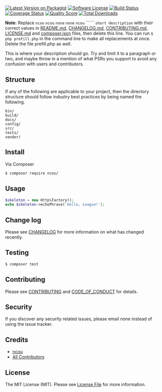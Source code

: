 # 

[![Latest Version on Packagist][ico-version]][link-packagist]
[![Software License][ico-license]](LICENSE.md)
[![Build Status][ico-travis]][link-travis]
[![Coverage Status][ico-scrutinizer]][link-scrutinizer]
[![Quality Score][ico-code-quality]][link-code-quality]
[![Total Downloads][ico-downloads]][link-downloads]

**Note:** Replace ```ncou``` ```ncou``` ```none``` ```none``` ```ncou``` `````` ```short description``` with their correct values in [README.md](README.md), [CHANGELOG.md](CHANGELOG.md), [CONTRIBUTING.md](CONTRIBUTING.md), [LICENSE.md](LICENSE.md) and [composer.json](composer.json) files, then delete this line. You can run `$ php prefill.php` in the command line to make all replacements at once. Delete the file prefill.php as well.

This is where your description should go. Try and limit it to a paragraph or two, and maybe throw in a mention of what
PSRs you support to avoid any confusion with users and contributors.

## Structure

If any of the following are applicable to your project, then the directory structure should follow industry best practices by being named the following.

```
bin/        
build/
docs/
config/
src/
tests/
vendor/
```


## Install

Via Composer

``` bash
$ composer require ncou/
```

## Usage

``` php
$skeleton = new Http\Factory();
echo $skeleton->echoPhrase('Hello, League!');
```

## Change log

Please see [CHANGELOG](CHANGELOG.md) for more information on what has changed recently.

## Testing

``` bash
$ composer test
```

## Contributing

Please see [CONTRIBUTING](CONTRIBUTING.md) and [CODE_OF_CONDUCT](CODE_OF_CONDUCT.md) for details.

## Security

If you discover any security related issues, please email none instead of using the issue tracker.

## Credits

- [ncou][link-author]
- [All Contributors][link-contributors]

## License

The MIT License (MIT). Please see [License File](LICENSE.md) for more information.

[ico-version]: https://img.shields.io/packagist/v/ncou/.svg?style=flat-square
[ico-license]: https://img.shields.io/badge/license-MIT-brightgreen.svg?style=flat-square
[ico-travis]: https://img.shields.io/travis/ncou//master.svg?style=flat-square
[ico-scrutinizer]: https://img.shields.io/scrutinizer/coverage/g/ncou/.svg?style=flat-square
[ico-code-quality]: https://img.shields.io/scrutinizer/g/ncou/.svg?style=flat-square
[ico-downloads]: https://img.shields.io/packagist/dt/ncou/.svg?style=flat-square

[link-packagist]: https://packagist.org/packages/ncou/
[link-travis]: https://travis-ci.org/ncou/
[link-scrutinizer]: https://scrutinizer-ci.com/g/ncou//code-structure
[link-code-quality]: https://scrutinizer-ci.com/g/ncou/
[link-downloads]: https://packagist.org/packages/ncou/
[link-author]: https://github.com/ncou
[link-contributors]: ../../contributors

